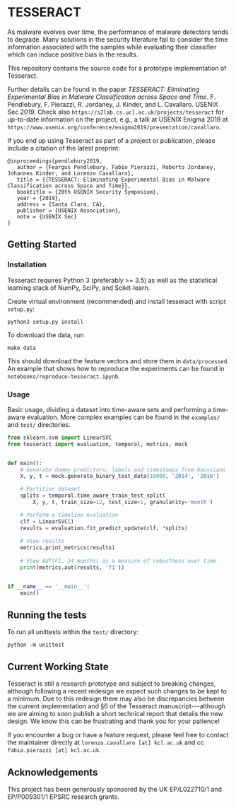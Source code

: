 # TESSERACT

As malware evolves over time, the performance of malware detectors tends to degrade. Many solutions in the security literature fail to consider the time information associated with the samples while evaluating their classifier which can induce positive bias in the results. 

This repository contains the source code for a prototype implementation of Tesseract.  

Further details can be found in the paper *TESSERACT: Eliminating Experimental Bias in Malware Classification across Space and Time*. F.  Pendlebury, F. Pierazzi, R. Jordaney, J. Kinder, and L. Cavallaro.  USENIX Sec 2019. Check also `https://s2lab.cs.ucl.ac.uk/projects/tesseract` for up-to-date information on the project, e.g., a talk at USENIX Enigma 2019 at `https://www.usenix.org/conference/enigma2019/presentation/cavallaro`.

If you end up using Tesseract as part of a project or publication, please include a citation of the latest preprint: 

```
@inproceedings{pendlebury2019,
   author = {Feargus Pendlebury, Fabio Pierazzi, Roberto Jordaney, Johannes Kinder, and Lorenzo Cavallaro},
   title = {{TESSERACT: Eliminating Experimental Bias in Malware Classification across Space and Time}},
   booktitle = {28th USENIX Security Symposium},
   year = {2019},
   address = {Santa Clara, CA},
   publisher = {USENIX Association},
   note = {USENIX Sec}
}
```

## Getting Started 

### Installation

Tesseract requires Python 3 (preferably >= 3.5) as well as the statistical learning stack of NumPy, SciPy, and Scikit-learn. 

Create virtual environment (recommended) and install tesseract with script `setup.py`:

```shell
python3 setup.py install 
```

To download the data, run

```shell
make data
```

This should download the feature vectors and store them in
`data/processed`. An example that shows how to reproduce the experiments can be found in
`notebooks/reproduce-tesseract.ipynb`.

### Usage 

Basic usage, dividing a dataset into time-aware sets and performing a time-aware evaluation. 
More complex examples can be found in the `examples/` and `test/` directories. 

```python
from sklearn.svm import LinearSVC
from tesseract import evaluation, temporal, metrics, mock


def main():
    # Generate dummy predictors, labels and timestamps from Gaussians
    X, y, t = mock.generate_binary_test_data(10000, '2014', '2016')

    # Partition dataset
    splits = temporal.time_aware_train_test_split(
        X, y, t, train_size=12, test_size=1, granularity='month')

    # Perform a timeline evaluation
    clf = LinearSVC()
    results = evaluation.fit_predict_update(clf, *splits)
    
    # View results 
    metrics.print_metrics(results)
    
    # View AUT(F1, 24 months) as a measure of robustness over time 
    print(metrics.aut(results, 'f1'))


if __name__ == '__main__':
    main()

```

## Running the tests 

To run all unittests within the `test/` directory: 

```shell 
python -m unittest 
```

## Current Working State 

Tesseract is still a research prototype and subject to breaking changes, although following a recent redesign we 
expect such changes to be kept to a minimum. Due to this redesign there may also be discrepancies between the current 
implementation and §6 of the Tesseract manuscript---although we are aiming to soon publish a short technical report
that details the new design. We know this can be frustrating and thank you for your patience!

If you encounter a bug or have a feature request, please feel free to contact the maintainer directly 
at `lorenzo.cavallaro [at] kcl.ac.uk` and cc `fabio.pierazzi [at] kcl.ac.uk`.


## Acknowledgements 

This project has been generously sponsored by the UK EP/L022710/1 and EP/P009301/1 EPSRC research grants.
